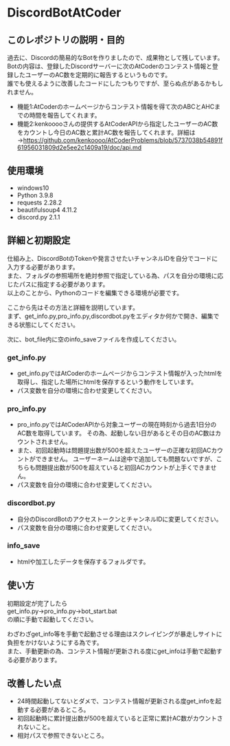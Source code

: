 # DiscordBotAtCoder
## このレポジトリの説明・目的
過去に、Discordの簡易的なBotを作りましたので、成果物として残しています。  
Botの内容は、登録したDiscordサーバーに次のAtCoderのコンテスト情報と登録したユーザーのAC数を定期的に報告するというものです。  
誰でも使えるように改善したコードにしたつもりですが、至らぬ点があるかもしれません。

- 機能1:AtCoderのホームページからコンテスト情報を得て次のABCとAHCまでの時間を報告してくれます。
- 機能2:kenkooooさんの提供するAtCoderAPIから指定したユーザーのAC数をカウントし今日のAC数と累計AC数を報告してくれます。詳細は→https://github.com/kenkoooo/AtCoderProblems/blob/5737038b54891f61956031809d2e5ee2c1409a19/doc/api.md

## 使用環境
- windows10
- Python 3.9.8
- requests 2.28.2
- beautifulsoup4 4.11.2
- discord.py 2.1.1

## 詳細と初期設定
仕組み上、DiscordBotのTokenや発言させたいチャンネルIDを自分でコードに入力する必要があります。  
また、フォルダの参照場所を絶対参照で指定している為、パスを自分の環境に応じたパスに指定する必要があります。  
以上のことから、Pythonのコードを編集できる環境が必要です。

ここから先はその方法と詳細を説明しています。  
まず、get_info.py,pro_info.py,discordbot.pyをエディタか何かで開き、編集できる状態にしてください。  

次に、bot_file内に空のinfo_saveファイルを作成してください。
### get_info.py
- get_info.pyではAtCoderのホームページからコンテスト情報が入ったhtmlを取得し、指定した場所にhtmlを保存するという動作をしています。
- パス変数を自分の環境に合わせ変更してください。

### pro_info.py
- pro_info.pyではAtCoderAPIから対象ユーザーの現在時刻から過去1日分のAC数を取得しています。
  その為、起動しない日があるとその日のAC数はカウントされません。
- また、初回起動時は問題提出数が500を超えたユーザーの正確な初回ACカウントができません。
  ユーザーネームは途中で追加しても問題ないですが、こちらも問題提出数が500を超えていると初回ACカウントが上手くできません。
- パス変数を自分の環境に合わせ変更してください。

### discordbot.py
- 自分のDiscordBotのアクセストークンとチャンネルIDに変更してください。
- パス変数を自分の環境に合わせ変更してください。

### info_save
- htmlや加工したデータを保存するフォルダです。

## 使い方
初期設定が完了したら  
get_info.py→pro_info.py→bot_start.bat  
の順に手動で起動してください。  
  
わざわざget_info等を手動で起動させる理由はスクレイピングが暴走しサイトに負担をかけないようにする為です。  
また、手動更新の為、コンテスト情報が更新される度にget_infoは手動で起動する必要があります。

## 改善したい点
- 24時間起動してないとダメで、コンテスト情報が更新される度get_infoを起動する必要があるところ。
- 初回起動時に累計提出数が500を超えていると正常に累計AC数がカウントされないこと。
- 相対パスで参照できないところ。
